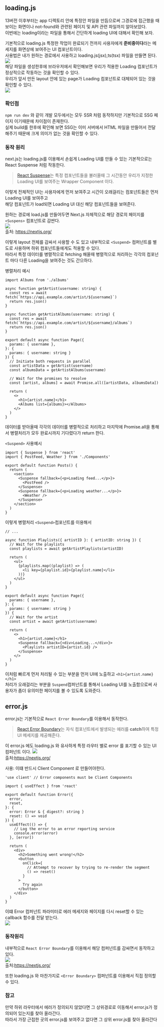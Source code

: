 ## loading.js
13버전 이후부터는 app 디렉토리 안에 특정안 파일을 만듬으로써 그경로에 접근했을 때  
보이는 화면이나 not-found와 관련된 페이지 및 API 관련 파일까지 알아보았다.  
이번에는 loading이라는 파일을 통해서 간단하게 loading UI에 대해서 확인해 보자.  
  
기본적으로 loading.js 특정한 작업이 완료되기 전까지 사용자에게 **준비중이다**라는 메세지를 화면상에 보여주는 UI 컴포넌트이다.  
사용법은 내가 원하는 경로에서 사용하고 loading.js(jsx),ts(tsx) 파일을 만들면 된다.  
![](../public/loading.png)  
해당 파일을 생성한후에 브라우저에서 확인해보면 우리가 적용한 Loading 컴포넌트가 정상적으로 작동하는 것을 확인할 수 있다.  
우리가 앞서 만든 layout 안에 있는 page가 Loading 컴포넌트로 대체되어 있는 것을 확인할 수 있다.  
![](../public/loading2.png)  
  
### 확인점
`npm run dev` 와 같이 개발 모두에서는 모두 SSR 처럼 동작하지만 기본적으로 SSG 페이지 이기때문에 차이점이 존재한다.  
실제 build를 한후에 확인해 보면 SSG는 이미 서버에서 HTML 파일을 만들어서 전달해주기 때문에 크게 의미가 없는 것을 확인할 수 있다.  
  
### 동작 원리
next.js는 loading.js를 이용해서 손쉽게 Loading UI를 만들 수 있는 기본적으로는 React Suspense 처럼 작동한다.  
>[React Suspense](https://react.dev/reference/react/Suspense)는 특정 컴포넌트들을 불러올때 그 시간동안 우리가 지정한 Loading UI를 보여주는 Wrapper Component 이다.  
  
이렇게 전체적인 UI는 사용자에게 먼저 보여주고 시간이 오래걸리는 컴포넌트들은 먼저 Loading UI를 보여주고  
해당 컴포넌트가 load되면 Loading UI 대신 해당 컴포넌트들을 보여준다.  
  
원하는 경로에 load.js를 만들어두면 Next.js 자체적으로 해당 경로의 페이지를 `<Suspens>` 컴포넌트로 감싼다.  
![](../public/loading-overview.png)  
출처: https://nextjs.org/  
  
이렇게 layout 전체를 감싸서 사용할 수 도 있고 내부적으로 `<Suspend>` 컴퍼넌트를 별도로 사용하며 하위 컴포넌트들에게도 적용할 수 있다.  
따라서 특정 데이터를 병렬적으로 fetching 해올때 병렬적으로 처리하는 각각의 컴포넌트 마다 다른 Loading을 보여주는 것도 간으하다.  
  
병렬처리 예시
```
import Albums from './albums'
 
async function getArtist(username: string) {
  const res = await fetch(`https://api.example.com/artist/${username}`)
  return res.json()
}
 
async function getArtistAlbums(username: string) {
  const res = await fetch(`https://api.example.com/artist/${username}/albums`)
  return res.json()
}
 
export default async function Page({
  params: { username },
}: {
  params: { username: string }
}) {
  // Initiate both requests in parallel
  const artistData = getArtist(username)
  const albumsData = getArtistAlbums(username)
 
  // Wait for the promises to resolve
  const [artist, albums] = await Promise.all([artistData, albumsData])
 
  return (
    <>
      <h1>{artist.name}</h1>
      <Albums list={albums}></Albums>
    </>
  )
}
```
데이터를 받아올때 각각의 데이터를 병렬적으로 처리하고 마지막에 Promise.all을 통해서 병렬처리가 모두 완료시까지 기다렸다가 return 한다.  


`<Suspend>` 사용예시
```
import { Suspense } from 'react'
import { PostFeed, Weather } from './Components'
 
export default function Posts() {
  return (
    <section>
      <Suspense fallback={<p>Loading feed...</p>}>
        <PostFeed />
      </Suspense>
      <Suspense fallback={<p>Loading weather...</p>}>
        <Weather />
      </Suspense>
    </section>
  )
}
```

이렇게 병렬처리 `<Suspend>`컴포넌트를 이용해서  
```
// ...
 
async function Playlists({ artistID }: { artistID: string }) {
  // Wait for the playlists
  const playlists = await getArtistPlaylists(artistID)
 
  return (
    <ul>
      {playlists.map((playlist) => (
        <li key={playlist.id}>{playlist.name}</li>
      ))}
    </ul>
  )
}
 
export default async function Page({
  params: { username },
}: {
  params: { username: string }
}) {
  // Wait for the artist
  const artist = await getArtist(username)
 
  return (
    <>
      <h1>{artist.name}</h1>
      <Suspense fallback={<div>Loading...</div>}>
        <Playlists artistID={artist.id} />
      </Suspense>
    </>
  )
}
```
이처럼 빠르게 먼저 처리될 수 있는 부분을 먼저 UI에 노출하고 `<h1>{artist.name}</h1>`  
처리가 오래걸리는 부분을 `Suspend`컴퍼넌트를 통해서 Loading UI를 노출함으로써 사용자가 좀더 유의미한 페이지를 볼 수 있도록 도와준다.  



## error.js
error.js는 기본적으로 `React Error Boundary`를 이용해서 동작한다.  
>[React Error Boundary](https://react.dev/reference/react/Component#catching-rendering-errors-with-an-error-boundary)는 자식 컴포넌트에서 발생되는 에러를 **catch**하여 특정 UI 메세지를 제공해준다.
  
이 error.js 에도 loading.js 와 유사하게 특정 라우터 별로 error 를 표기할 수 있는 UI 컴퍼넌트 이다.
![](../public/error-special-file.png)  
출처:https://nextjs.org/  
  

  
사용: 이떄 반드시 Client Component 로 만들어야한다.
```
'use client' // Error components must be Client Components
 
import { useEffect } from 'react'
 
export default function Error({
  error,
  reset,
}: {
  error: Error & { digest?: string }
  reset: () => void
}) {
  useEffect(() => {
    // Log the error to an error reporting service
    console.error(error)
  }, [error])
 
  return (
    <div>
      <h2>Something went wrong!</h2>
      <button
        onClick={
          // Attempt to recover by trying to re-render the segment
          () => reset()
        }
      >
        Try again
      </button>
    </div>
  )
}
```
  
이떄 Error 컴퍼넌트 파라미터로 에러 메세지와 페이지를 다시 reset할 수 있는 callback 함수를 전달 받는다.  
![](../public/err.png)  

### 동작원리
내부적으로 `React Error Boundary`를 이용해서 해당 컴퍼넌트를 감싸면서 동작하고 있다.  
![](../public/error-overview.png)  
출처:https://nextjs.org/  

또한 loading.js 와 마찬가지로 `<Error Boundary>` 컴퍼넌트를 이용해서 직접 정의할 수 있다.  
  
### 참고  
만약 하위 라우터에서 에러가 정의되지 않았다면 그 상위경로로 이동해서 error.js가 정의되어 있는지를 찾아 올라간다.  
따라서 가장 근접한 곳의 error.js를 보여주고 없다면 그 상위 error.js를 찾아 올라간다 
